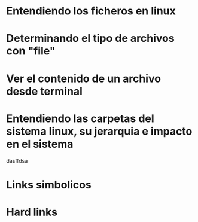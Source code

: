 # Entendiendo los ficheros en linux

# Determinando el tipo de archivos con "file"

# Ver el contenido de un archivo desde terminal 

# Entendiendo las carpetas del sistema linux, su jerarquia e impacto en el sistema
dasffdsa

# Links simbolicos

# Hard links

